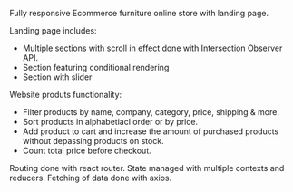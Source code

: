 Fully responsive Ecommerce furniture online store with landing page.

Landing page includes:

- Multiple sections with scroll in effect done with Intersection Observer API.
- Section featuring conditional rendering
- Section with slider

Website produts functionality:

- Filter products by name, company, category, price, shipping & more.
- Sort products in alphabetiacl order or by price.
- Add product to cart and increase the amount of purchased products without depassing products on stock.
- Count total price before checkout.

Routing done with react router. State managed with multiple contexts and reducers. Fetching of data done with axios.

